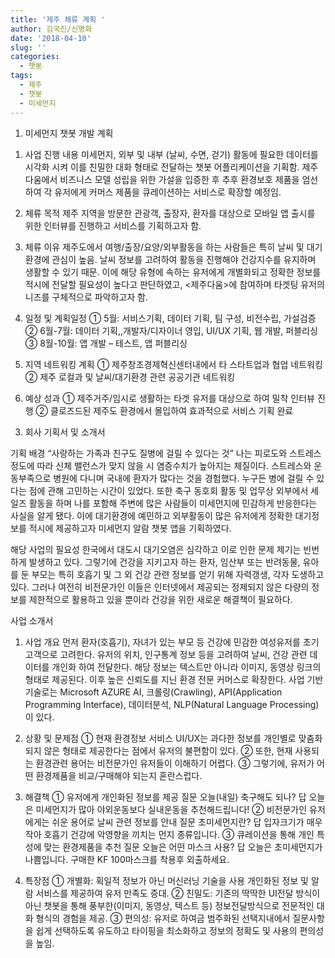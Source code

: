```yaml
---
title: '제주 체류 계획 '
author: 김국진/신명화
date: '2018-04-10'
slug: ''
categories:
  - 챗봇
tags:
  - 제주
  - 챗봇
  - 미세먼지
---
```

1. 미세먼지 챗봇 개발 계획 

1)	사업 진행 내용
미세먼지, 외부 및 내부 (날씨, 수면, 걷기) 활동에 필요한 데이터를 시각화 시켜 이를 친밀한 대화 형태로 전달하는 챗봇 어플리케이션을 기획함. 제주다움에서 비즈니스 모델 성립을 위한 가설을 입증한 후 추후 환경보호 제품을 엄선하여 각 유저에게 커머스 제품을 큐레이션하는 서비스로 확장할 예정임.

2)	체류 목적
제주 지역을 방문한 관광객, 출장자, 환자를 대상으로 모바일 앱 출시를 위한 인터뷰를 진행하고 서비스를 기획하고자 함.

3)	체류 이유
제주도에서 여행/출장/요양/외부활동을 하는 사람들은 특히 날씨 및 대기환경에 관심이 높음. 날씨 정보를 고려하여 활동을 진행해야 건강지수를 유지하며 생활할 수 있기 때문. 이에 해당 유형에 속하는 유저에게 개별화되고 정확한 정보를 적시에 전달할 필요성이 높다고 판단하였고, <제주다움>에 참여하며 타겟팅 유저의 니즈를 구체적으로 파악하고자 함. 

4)	일정 및 계획일정 
①	5월: 서비스기획, 데이터 기획, 팀 구성, 비전수립, 가설검증
②	6월-7월: 데이터 기획,,개발자/디자이너 영입, UI/UX 기획, 웹 개발, 퍼블리싱
③		8월-10월: 앱 개발 – 테스트, 앱 퍼블리싱 
 
5)	지역 네트워킹 계획
①	제주창조경제혁신센터내에서 타 스타트업과 협업 네트워킹
②	제주 로컬과 및 날씨/대기환경 관련 공공기관 네트워킹

6)	예상 성과 
①	제주거주/임시로 생활하는 타겟 유저를 대상으로 하여 밀착 인터뷰 진행
②	클로즈드된 제주도 환경에서 몰입하여 효과적으로 서비스 기획 완료

3. 회사 기획서 및 소개서

기획 배경 “사랑하는 가족과 친구도 질병에 걸릴 수 있다는 것” 
나는 피로도와 스트레스 정도에 따라 신체 밸런스가 맞지 않을 시 염증수치가 높아지는 체질이다. 스트레스와 운동부족으로 병원에 다니며 국내에 환자가 많다는 것을 경험했다. 누구든 병에 걸릴 수 있다는 점에 관해 고민하는 시간이 있었다. 또한 축구 동호회 활동 및 업무상 외부에서 세일즈 활동을 하며 나를 포함해 주변에 많은 사람들이 미세먼지에 민감하게 반응한다는 사실을 알게 됐다. 이에 대기환경에 예민하고 외부활동이 많은 유저에게 정확한 대기정보를 적시에 제공하고자 미세먼지 알람 챗봇 앱을 기획하였다.

해당 사업의 필요성 
한국에서 대도시 대기오염은 심각하고 이로 인한 문제 제기는 빈번하게 발생하고 있다. 그렇기에 건강을 지키고자 하는 환자, 임산부 또는 반려동물, 유아를 둔 부모는 특히 호흡기 및 그 외 건강 관련 정보를 얻기 위해 자력갱생, 각자 도생하고 있다. 그러나 여전히 비전문가인 이들은 인터넷에서 제공되는 정제되지 않은 다량의 정보를 제한적으로 활용하고 있을 뿐이라 건강을 위한 새로운 해결책이 필요하다. 

사업 소개서
1)	사업 개요
먼저 환자(호흡기), 자녀가 있는 부모 등 건강에 민감한 여성유저를 초기 고객으로 고려한다. 유저의 위치, 인구통계 정보 등을 고려하여 날씨, 건강 관련 데이터를 개인화 하여 전달한다. 해당 정보는 텍스트만 아니라 이미지, 동영상 링크의 형태로 제공된다. 이후 높은 신뢰도를 지닌 환경 전문 커머스로 확장한다. 사업 기반 기술로는 Microsoft AZURE AI, 크롤링(Crawling), API(Application Programming Interface), 데이터분석, NLP(Natural Language Processing)이 있다.


2)	상황 및 문제점
①	현재 환경정보 서비스 UI/UX는 과다한 정보를 개인별로 맞춤화 되지 않은 형태로 제공한다는 점에서 유저의 불편함이 있다. 
②	또한, 현재 사용되는 환경관련 용어는 비전문가인 유저들이 이해하기 어렵다. 
③	그렇기에, 유저가 어떤 환경제품을 비교/구매해야 되는지 혼란스럽다.

3)	해결책
①	유저에게 개인화된 정보를 제공
질문	오늘(내일) 축구해도 되나?	답	오늘은 미세먼지가 많아 야외운동보다 실내운동을 추천해드립니다!
②	비전문가인 유저에게는 쉬운 용어로 날씨 관련 정보를 안내
질문	초미세먼지란?	답	입자크기가 매우 작아 호흡기 건강에 악영향을 끼치는 먼지 종류입니다.
③	큐레이션을 통해 개인 특성에 맞는 환경제품을 추천
질문	오늘은 어떤 마스크 사용?	답	오늘은 초미세먼지가 나쁨입니다. 구매한 KF 100마스크를 착용후 외출하세요.

4)	특장점 
①	개별화: 획일적 정보가 아닌 머신러닝 기술을 사용 개인화된 정보 및 알람 서비스를 제공하여 유저 만족도 증대.
②	친밀도: 기존의 딱딱한 UI전달 방식이 아닌 챗봇을 통해 풍부한(이미지, 동영상, 텍스트 등) 정보전달방식으로 전문적인 대화 형식의 경험을 제공.
③	편의성: 유저로 하여금 범주화된 선택지내에서 질문사항을 쉽게 선택하도록 유도하고 타이핑을 최소화하고 정보의 정확도 및 사용의 편의성을 높임.
 